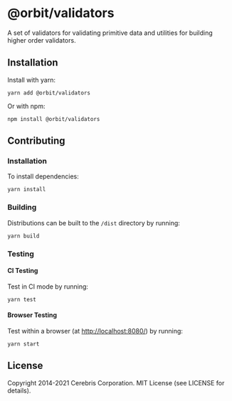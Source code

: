 # @orbit/validators

A set of validators for validating primitive data and utilities for building
higher order validators.

## Installation

Install with yarn:

```
yarn add @orbit/validators
```

Or with npm:

```
npm install @orbit/validators
```

## Contributing

### Installation

To install dependencies:

```
yarn install
```

### Building

Distributions can be built to the `/dist` directory by running:

```
yarn build
```

### Testing

#### CI Testing

Test in CI mode by running:

```
yarn test
```

#### Browser Testing

Test within a browser
(at [http://localhost:8080/](http://localhost:8080/)) by running:

```
yarn start
```

## License

Copyright 2014-2021 Cerebris Corporation. MIT License (see LICENSE for details).

